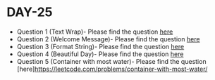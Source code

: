 # DAY-25

* Question 1 (Text Wrap)- Please find the question [here](./Question-1/question.pdf)
* Question 2 (Welcome Message)- Please find the question [here](./Question-2/question.pdf)
* Question 3 (Format String)- Please find the question [here](./Question-3/question.pdf)
* Question 4 (Beautiful Day)- Please find the question [here](./Question-4/question.pdf)
* Question 5 (Container with most water)- Please find the question [here]https://leetcode.com/problems/container-with-most-water/
